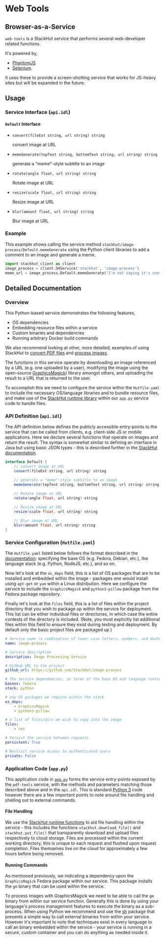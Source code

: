 # Web Tools
## Browser-as-a-Service

``web-tools`` is a StackHut service that performs several web-developer related functions. 

It's powered by,

* [PhantomJS](http://phantomjs.org/)
* [Selenium](http://www.seleniumhq.org/).

It uses these to provide a screen-shotting service that works for JS-heavy sites but will be expanded in the future. 


## Usage

### Service Interface (`api.idl`)

#### `Default` Interface

* `convert(fileExt string, url string) string`

    convert image at URL

* `memeGenerate(topText string, bottomText string, url string) string`

    generate a "meme"-style subtitle to an image

* `rotate(angle float, url string) string`

    Rotate image at URL
    
* `resize(scale float, url string) string`

    Resize image at URL

* `blur(amount float, url string) string`

    Blur image at URL


### Example

This example shows calling the service method `stackhut/image-process/Default.memeGenerate` using the Python client libraries to add a comment to an image and generate a meme.

```python
import stackhut_client as client
image_process = client.SHService('stackhut', 'image-process')
meme_url = image_process.Default.memeGenerate("I'm not saying it's containers...", "...but it's containers", "https://raw.githubusercontent.com/danieldiekmeier/memegenerator/master/aliens.jpg")
```

## Detailed Documentation

### Overview


This Python-based service demonstrates the following features,

* OS dependencies
* Embedding resource files within a service
* Custom binaries and dependencies
* Running arbitrary Docker build commands

We also recommend looking at other, more detailed, examples of using StackHut to [convert PDF files](https://github.com/StackHut/pdf-tools) and [process images](https://github.com/StackHut/image-process).

The functions in this service operate by downloading an image referenced by a URL (e.g. one uploaded by a user), modifying the image using the open-source [GraphicsMagick](http://www.graphicsmagick.org/)) library amongst others, and uploading the result to a URL that is returned to the user.

To accomplish this we need to configure the service within the `Hutfile.yaml` to include the necessary OS/language libraries and to bundle resource files, and make use of the [StackHut runtime library](http://stackhut.readthedocs.org/en/latest/creating_service/service_runtime.html) within our `app.py` service code to handle files.


### API Definition (`api.idl`)

The API definition below defines the publicly accessible entry-points to the service that can be called from clients, e.g. client-side JS or mobile applications. Here we declare several functions that operate on images and return the result. 
The syntax is somewhat similar to defining an interface in Java but using basic JSON types - this is described further in the [StackHut documentation](http://stackhut.readthedocs.org/en/latest/creating_service/app_structure.html#interface-definition-api-idl).


```java
interface Default {
    // convert image at URL
    convert(fileExt string, url string) string

    // generate a "meme"-style subtitle to an image
    memeGenerate(topText string, bottomText string, url string) string

    // Rotate image at URL
    rotate(angle float, url string) string
    
    // Resize image at URL
    resize(scale float, url string) string

    // Blur image at URL
    blur(amount float, url string) string
}
```


### Service Configuration (`Hutfile.yaml`)

The `Hutfile.yaml` listed below follows the format described in the [documentation](http://stackhut.readthedocs.org/en/latest/creating_service/service_structure.html#hutfile): specifying the base OS (e.g. Fedora, Debian, etc.), the language stack (e.g. Python, NodeJS, etc.), and so on. 

Now let's look at the `os_deps` field, this is a list of OS packages that are to be installed and embedded within the image - packages one would install using `apt-get` or `yum` within a Linux distribution. 
Here we configure the service to include the `GraphicsMagick` and `python3-pillow` package from the Fedora package repository.

Finally let's look at the `files` field, this is a list of files within the project directory that you wish to package up within the service for deployment.
This list can be either individual files or directories, in which case the entire contests of the directory is included. (Note, you must explicitly list additional files within this field to ensure they exist during testing and deployment. By default only the basic project files are packaged up.)


```yaml
# Service name (a combination of lower case letters, numbers, and dashes)
name: image-process

# Service description
description: Image Processing Service

# GitHub URL to the project
github_url: https://github.com/StackHut/image-process

# The service dependencies, in terms of the base OS and language runtime
baseos: fedora
stack: python

# any OS packages we require within the stack
os_deps:
    - GraphicsMagick
    - python3-pillow

# a list of files/dirs we wish to copy into the image
files:
    - res

# Persist the service between requests
persistent: True

# Restrict service access to authenticated users
private: False
```

### Application Code (`app.py`) 

This application code in [`app.py`](https://github.com/StackHut/image-process/blob/master/app.py) forms the service entry-points exposed by the `pdf-tools` service, with the methods and parameters matching those described above and in the `api.idl`.
This is standard [Python 3](http://www.python.org) code however there are a few important points to note around file handling and shelling out to external commands.

#### File Handling

We use the [StackHut runtime functions](http://stackhut.readthedocs.org/en/latest/creating_service/service_runtime.html) to aid file handling within the service - this includes the functions `stackhut.download_file()` and `stackhut.put_file()` that transparently download and upload files respectively to cloud storage. Files are processed within the current working directory, this is unique to each request and flushed upon request completion. Files themselves live on the cloud for approximately a few hours before being removed.

#### Running Commands

As mentioned previously, we indicating a dependency upon the `GraphicsMagick` Fedora package within our service. This package installs the `gm` binary that can be used within the service.

To process images with GraphicsMagick we need to be able to call the `gm` binary from within our service function. Generally this is done by using your language's process management features to execute the binary as a sub-process. 
When using Python we recommend and use the [sh](https://amoffat.github.com/sh) package that presents a simple way to call external binaries from within your service. 
However it's important to note that techniques exist in every language to call an binary embedded within the service - your service is running in a secure, custom container and you can do anything as needed inside it.


